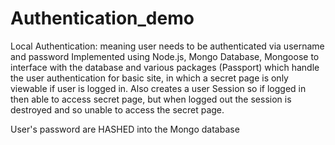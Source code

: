 # Authentication_demo
 Local Authentication: meaning user needs to be authenticated via username and password Implemented using Node.js, Mongo Database, Mongoose to interface with the database and various packages (Passport) which handle the user authentication for basic site, in which a secret page is only viewable if user is logged in. Also creates a user Session so if logged in then able to access secret page, but when logged out the session is destroyed and so unable to access the secret page. 


User's password are HASHED into the Mongo database
